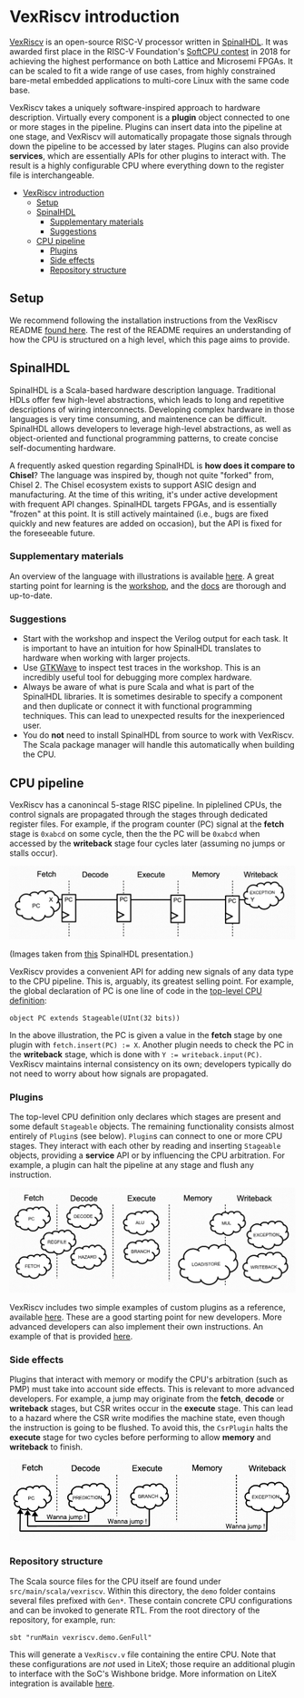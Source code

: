 # VexRiscv introduction
[VexRiscv](https://github.com/SpinalHDL/VexRiscv) is an open-source RISC-V processor written in [SpinalHDL](https://github.com/SpinalHDL/SpinalHDL). It was awarded first place in the RISC-V Foundation's [SoftCPU contest](https://riscv.org/blog/2018/12/risc-v-softcpu-contest-highlights/) in 2018 for achieving the highest performance on both Lattice and Microsemi FPGAs. It can be scaled to fit a wide range of use cases, from highly constrained bare-metal embedded applications to multi-core Linux with the same code base.

VexRiscv takes a uniquely software-inspired approach to hardware description. Virtually every component is a __plugin__ object connected to one or more stages in the pipeline. Plugins can insert data into the pipeline at one stage, and VexRiscv will automatically propagate those signals through down the pipeline to be accessed by later stages. Plugins can also provide __services__, which are essentially APIs for other plugins to interact with. The result is a highly configurable CPU where everything down to the register file is interchangeable.

- [VexRiscv introduction](#vexriscv-introduction)
  - [Setup](#setup)
  - [SpinalHDL](#spinalhdl)
    - [Supplementary materials](#supplementary-materials)
    - [Suggestions](#suggestions)
  - [CPU pipeline](#cpu-pipeline)
    - [Plugins](#plugins)
    - [Side effects](#side-effects)
    - [Repository structure](#repository-structure)

## Setup
We recommend following the installation instructions from the VexRiscv README [found here](https://github.com/SpinalHDL/VexRiscv/blob/master/src/main/scala/vexriscv/demo/CustomInstruction.scala). The rest of the README requires an understanding of how the CPU is structured on a high level, which this page aims to provide.

## SpinalHDL
SpinalHDL is a Scala-based hardware description language. Traditional HDLs offer few high-level abstractions, which leads to long and repetitive descriptions of wiring interconnects. Developing complex hardware in those languages is very time consuming, and maintenence can be difficult. SpinalHDL allows developers to leverage high-level abstractions, as well as object-oriented and functional programming patterns, to create concise self-documenting hardware.

A frequently asked question regarding SpinalHDL is __how does it compare to Chisel__? The language was inspired by, though not quite "forked" from, Chisel 2. The Chisel ecosystem exists to support ASIC design and manufacturing. At the time of this writing, it's under active development with frequent API changes. SpinalHDL targets FPGAs, and is essentially "frozen" at this point. It is still actively maintained (i.e., bugs are fixed quickly and new features are added on occasion), but the API is fixed for the foreseeable future.

### Supplementary materials
An overview of the language with illustrations is available [here](https://cdn.jsdelivr.net/gh/SpinalHDL/SpinalDoc@master/presentation/en/presentation.pdf). A great starting point for learning is the [workshop](https://github.com/SpinalHDL/SpinalWorkshop), and the [docs](https://spinalhdl.github.io/SpinalDoc-RTD) are thorough and up-to-date.

### Suggestions
- Start with the workshop and inspect the Verilog output for each task. It is important to have an intuition for how SpinalHDL translates to hardware when working with larger projects.
- Use [GTKWave](http://gtkwave.sourceforge.net/) to inspect test traces in the workshop. This is an incredibly useful tool for debugging more complex hardware.
- Always be aware of what is pure Scala and what is part of the SpinalHDL libraries. It is sometimes desirable to specify a component and then duplicate or connect it with functional programming techniques. This can lead to unexpected results for the inexperienced user.
- You do __not__ need to install SpinalHDL from source to work with VexRiscv. The Scala package manager will handle this automatically when building the CPU.

## CPU pipeline
VexRiscv has a canonincal 5-stage RISC pipeline. In piplelined CPUs, the control signals are propagated through the stages through dedicated register files. For example, if the program counter (PC) signal at the __fetch__ stage is `0xabcd` on some cycle, then the the PC will be `0xabcd` when accessed by the __writeback__ stage four cycles later (assuming no jumps or stalls occur).

![VexRiscv pipeline](vexriscv_registers.png)

(Images taken from [this](https://cdn.jsdelivr.net/gh/SpinalHDL/SpinalDoc@master/presentation/en/motivation.pdf) SpinalHDL presentation.)

VexRiscv provides a convenient API for adding new signals of any data type to the CPU pipeline. This is, arguably, its greatest selling point. For example, the global declaration of PC is one line of code in the [top-level CPU definition](https://github.com/SpinalHDL/VexRiscv/blob/master/src/main/scala/vexriscv/VexRiscv.scala):
```
object PC extends Stageable(UInt(32 bits))
```
In the above illustration, the PC is given a value in the __fetch__ stage by one plugin with `fetch.insert(PC) := X`. Another plugin needs to check the PC in the __writeback__ stage, which is done with `Y := writeback.input(PC)`. VexRiscv maintains internal consistency on its own; developers typically do not need to worry about how signals are propagated.

### Plugins
The top-level CPU definition only declares which stages are present and some default `Stageable` objects. The remaining functionality consists almost entirely of `Plugin`s (see below). `Plugin`s can connect to one or more CPU stages. They interact with each other by reading and inserting `Stageable` objects, providing a __service__ API or by influencing the CPU arbitration. For example, a plugin can halt the pipeline at any stage and flush any instruction. 

![VexRiscv plugins](vexriscv_stages.png)

VexRiscv includes two simple examples of custom plugins as a reference, available [here](https://github.com/SpinalHDL/VexRiscv/blob/master/src/main/scala/vexriscv/demo/CustomCsrDemoPlugin.scala). These are a good starting point for new developers. More advanced developers can also implement their own instructions. An example of that is provided [here](https://github.com/SpinalHDL/VexRiscv/blob/master/src/main/scala/vexriscv/demo/CustomInstruction.scala).

### Side effects
Plugins that interact with memory or modify the CPU's arbitration (such as PMP) must take into account side effects. This is relevant to more advanced developers. For example, a jump may originate from the __fetch__, __decode__ or __writeback__ stages, but CSR writes occur in the __execute__ stage. This can lead to a hazard where the CSR write modifies the machine state, even though the instruction is going to be flushed. To avoid this, the `CsrPlugin` halts the __execute__ stage for two cycles before performing to allow __memory__ and __writeback__ to finish.

![VexRiscv side effects](vexriscv_jump.png)

### Repository structure
The Scala source files for the CPU itself are found under `src/main/scala/vexriscv`. Within this directory, the `demo` folder contains several files prefixed with `Gen*`. These contain concrete CPU configurations and can be invoked to generate RTL. From the root directory of the repository, for example, run:
```
sbt "runMain vexriscv.demo.GenFull"
```
This will generate a `VexRiscv.v` file containing the entire CPU. Note that these configurations are *not* used in LiteX; those require an additional plugin to interface with the SoC's Wishbone bridge. More information on LiteX integration is available [here](vexrsicv_litex.md).